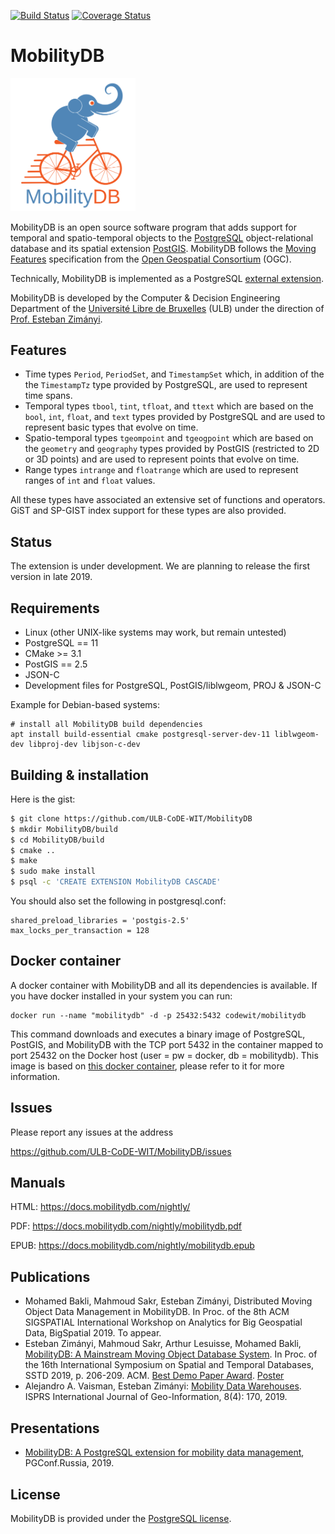 [![Build Status](https://travis-ci.com/ULB-CoDE-WIT/MobilityDB.svg?branch=master)](https://travis-ci.com/ULB-CoDE-WIT/MobilityDB) [![Coverage Status](https://coveralls.io/repos/github/ULB-CoDE-WIT/MobilityDB/badge.svg)](https://coveralls.io/github/ULB-CoDE-WIT/MobilityDB)

MobilityDB
=======

<img src="doc/images/mobilitydb-logo.svg" width="200" alt="MobilityDB Logo" />

MobilityDB is an open source software program that adds support for temporal and spatio-temporal objects to the [PostgreSQL](https://www.postgresql.org/) object-relational database and its spatial extension [PostGIS](http://postgis.net/). MobilityDB follows the [Moving Features](https://www.opengeospatial.org/standards/movingfeatures) specification from the [Open Geospatial Consortium](https://www.opengeospatial.org/) (OGC).

Technically, MobilityDB is implemented as a PostgreSQL [external extension](https://www.postgresql.org/docs/current/static/external-extensions.html).

MobilityDB is developed by the Computer & Decision Engineering Department of the [Université Libre de Bruxelles](https://www.ulb.be/) (ULB) under the direction of [Prof. Esteban Zimányi](http://cs.ulb.ac.be/members/esteban/).


Features
--------

* Time types `Period`, `PeriodSet`, and `TimestampSet` which, in addition of the the `TimestampTz` type provided by PostgreSQL,  are used to represent time spans.
* Temporal types `tbool`, `tint`, `tfloat`, and `ttext` which are based on the `bool`, `int`, `float`, and `text` types provided by PostgreSQL and are used to represent basic types that evolve on time.
* Spatio-temporal types `tgeompoint` and `tgeogpoint` which are based on the `geometry` and `geography` types provided by PostGIS (restricted to 2D or 3D points) and are used to represent points that evolve on time.
* Range types `intrange` and `floatrange` which are used to represent ranges of `int` and `float` values.

All these types have associated an extensive set of functions and operators. GiST and SP-GIST index support for these types are also provided.

Status
------
The extension is under development. We are planning to release the first version in late 2019.

Requirements
------------
 - Linux (other UNIX-like systems may work, but remain untested)
 - PostgreSQL == 11
 - CMake >= 3.1
 - PostGIS == 2.5
 - JSON-C
 - Development files for PostgreSQL, PostGIS/liblwgeom, PROJ & JSON-C

Example for Debian-based systems:
```
# install all MobilityDB build dependencies
apt install build-essential cmake postgresql-server-dev-11 liblwgeom-dev libproj-dev libjson-c-dev
```

Building & installation
-----------------------
Here is the gist:
```bash
$ git clone https://github.com/ULB-CoDE-WIT/MobilityDB
$ mkdir MobilityDB/build
$ cd MobilityDB/build
$ cmake ..
$ make
$ sudo make install
$ psql -c 'CREATE EXTENSION MobilityDB CASCADE'
```

You should also set the following in postgresql.conf:
```
shared_preload_libraries = 'postgis-2.5'
max_locks_per_transaction = 128
```

Docker container
-----------------

A docker container with MobilityDB and all its dependencies is available. If you have docker installed in your system you can run:
```
docker run --name "mobilitydb" -d -p 25432:5432 codewit/mobilitydb
```

This command downloads and executes a binary image of PostgreSQL, PostGIS, and MobilityDB with the TCP port 5432 in the container mapped to port 25432 on the Docker host (user = pw = docker, db = mobilitydb). This image is based on [this docker container](https://github.com/kartoza/docker-postgis/), please refer to it for more information.

Issues
------

Please report any issues at the address 

https://github.com/ULB-CoDE-WIT/MobilityDB/issues

Manuals
-------

HTML: https://docs.mobilitydb.com/nightly/

PDF: https://docs.mobilitydb.com/nightly/mobilitydb.pdf

EPUB: https://docs.mobilitydb.com/nightly/mobilitydb.epub


Publications
------------
* Mohamed Bakli, Mahmoud Sakr, Esteban Zimányi, Distributed Moving Object Data Management in MobilityDB. In Proc. of the 8th ACM SIGSPATIAL International Workshop on Analytics for Big Geospatial Data, BigSpatial 2019. To appear.
* Esteban Zimányi, Mahmoud Sakr, Arthur Lesuisse, Mohamed Bakli, [MobilityDB: A Mainstream Moving Object Database System](https://dl.acm.org/citation.cfm?id=3340991). In Proc. of the 16th International Symposium on Spatial and Temporal Databases, SSTD 2019, p. 206-209. ACM. [Best Demo Paper Award](https://docs.mobilitydb.com/pub/MobilityDB_SSTD_Poster_BDPA.pdf). [Poster](https://docs.mobilitydb.com/pub/MobilityDB_SSTD_Poster.pdf)
* Alejandro A. Vaisman, Esteban Zimányi:
[Mobility Data Warehouses](https://www.mdpi.com/2220-9964/8/4/170). ISPRS International Journal of Geo-Information, 8(4): 170, 2019.

Presentations
------------
* [MobilityDB: A PostgreSQL extension for mobility data management](https://pgconf.ru/en/2019/242944), PGConf.Russia, 2019.


License
-------
MobilityDB is provided under the [PostgreSQL license](https://www.postgresql.org/about/licence/).


